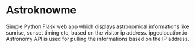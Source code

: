 # Astroknowme
Simple Python Flask web app which displays astronomical informations like sunrise, sunset timing etc, based on the visitor ip address. ipgeolocation.io Astronomy API is used for pulling the informations based on the IP address.
